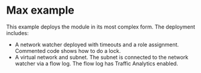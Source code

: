 # Max example

This example deploys the module in its most complex form.  The deployment includes:
- A network watcher deployed with timeouts and a role assignment.  Commented code shows how to do a lock.
- A virtual network and subnet.  The subnet is connected to the network watcher via a flow log.  The flow log has Traffic Analytics enabled.
